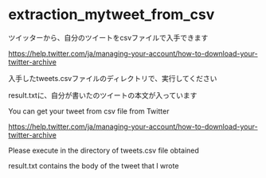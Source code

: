 # extraction_mytweet_from_csv

ツイッターから、自分のツイートをcsvファイルで入手できます

https://help.twitter.com/ja/managing-your-account/how-to-download-your-twitter-archive

入手したtweets.csvファイルのディレクトリで、実行してください

result.txtに、自分が書いたのツイートの本文が入っています

You can get your tweet from csv file from Twitter

https://help.twitter.com/ja/managing-your-account/how-to-download-your-twitter-archive

Please execute in the directory of tweets.csv file obtained

result.txt contains the body of the tweet that I wrote
